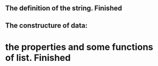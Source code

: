 ## The definition of the string.  Finished
## The constructure of data:
# the properties and some functions of list. Finished
